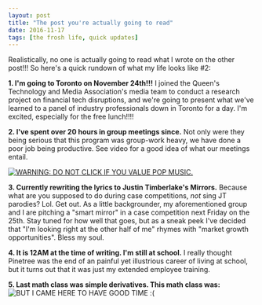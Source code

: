 ```yaml
---
layout: post
title: "The post you're actually going to read"
date: 2016-11-17
tags: [the frosh life, quick updates]
---
```

Realistically, no one is actually going to read what I wrote on the other post!!! So here's a quick rundown of what my life looks like #2:

**1. I'm going to Toronto on November 24th!!!** I joined the Queen's Technology and Media Association's media team to conduct a research project on financial tech disruptions, and we're going to present what we've learned to a panel of industry professionals down in Toronto for a day. I'm excited, especially for the free lunch!!!!

**2. I've spent over 20 hours in group meetings since.** Not only were they being serious that this program was group-work heavy, we have done a poor job being productive. See video for a good idea of what our meetings entail.

[![WARNING: DO NOT CLICK IF YOU VALUE POP MUSIC.](https://i.ytimg.com/vi/QbgGIy3kKiM/maxresdefault.jpg)](https://www.youtube.com/watch?v=Uef0Qr56mKo "Adele's Hello")

**3. Currently rewriting the lyrics to Justin Timberlake's Mirrors.** Because what are you supposed to do during case competitions, *not* sing JT parodies? Lol. Get out. As a little backgrounder, my aforementioned group and I are pitching a "smart mirror" in a case competition next Friday on the 25th. Stay tuned for how well that goes, but as a sneak peek I've decided that "I'm looking right at the other half of me" rhymes with "market growth opportunities". Bless my soul.

**4. It is 12AM at the time of writing. I'm still at school.** I really thought Pinetree was the end of an painful yet illustrious career of living at school, but it turns out that it was just my extended employee training.

**5. Last math class was simple derivatives. This math class was:**
![BUT I CAME HERE TO HAVE GOOD TIME :(](https://aminutewithme.files.wordpress.com/2012/10/math-formula-chalkboard.jpg?w=510)

